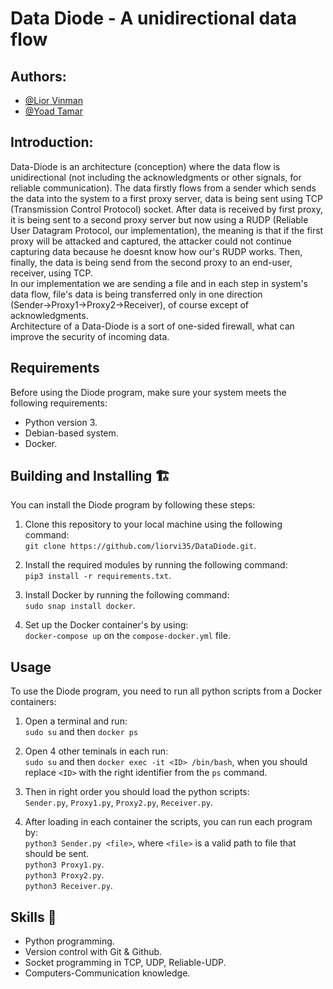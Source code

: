 # Data Diode - A unidirectional data flow

## Authors:
-   <a href="https://github.com/liorvi35">@Lior Vinman<a/>
-   <a href="https://github.com/yoadtamar">@Yoad Tamar<a/>


## Introduction:
Data-Diode is an architecture (conception) where the data flow is unidirectional (not including the acknowledgments or other signals, for reliable communication). The data firstly flows from a sender which sends the data into the system to a first proxy server, data is being sent using TCP (Transmission Control Protocol) socket. After data is received by first proxy, it is being sent to a second proxy server but now using a RUDP (Reliable User Datagram Protocol, our implementation), the meaning is that if the first proxy will be attacked and captured, the attacker could not continue capturing data because he doesnt know how our's RUDP works. Then, finally, the data is being send from the second proxy to an end-user, receiver, using TCP.<br/>In our implementation we are sending a file and in each step in system's data flow, file's data is being transferred only in one direction<br/>(Sender->Proxy1->Proxy2->Receiver), of course except of acknowledgments.<br/>Architecture of a Data-Diode is a sort of one-sided firewall, what can improve the security of incoming data.

## Requirements
Before using the Diode program, make sure your system meets the following requirements:
-   Python version 3.
-   Debian-based system.
-   Docker.

## Building and Installing 🏗️
You can install the Diode program by following these steps:

1.  Clone this repository to your local machine using the following command:<br/>`git clone https://github.com/liorvi35/DataDiode.git`.
    
2.  Install the required modules by running the following command:<br/>`pip3 install -r requirements.txt`.
    
3.  Install Docker by running the following command:<br/>`sudo snap install docker`.

4.  Set up the Docker container's by using:<br/>`docker-compose up` on the `compose-docker.yml` file.

## Usage
To use the Diode program, you need to run all python scripts from a Docker containers:
1.  Open a terminal and run:<br/>`sudo su` and then `docker ps`

2. Open 4 other teminals in each run:<br/>`sudo su` and then `docker exec -it <ID> /bin/bash`, when you should replace `<ID>` with the right identifier from the `ps` command.

3.  Then in right order you should load the python scripts:<br/>`Sender.py`, `Proxy1.py`, `Proxy2.py`, `Receiver.py`.

4.  After loading in each container the scripts, you can run each program by:<br/>`python3 Sender.py <file>`, where `<file>` is a valid path to file that should be sent.<br/>`python3 Proxy1.py`.<br/>`python3 Proxy2.py`.<br/>`python3 Receiver.py`.


## Skills 🔧
- Python programming.
- Version control with Git & Github.
- Socket programming in TCP, UDP, Reliable-UDP.
- Computers-Communication knowledge.
